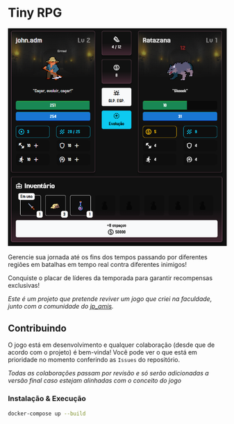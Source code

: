 # Tiny RPG

![tiny_rpg](demo.png)

Gerencie sua jornada até os fins dos tempos passando por diferentes regiões em batalhas em tempo real contra diferentes inimigos!

Conquiste o placar de líderes da temporada para garantir recompensas exclusivas!

*Este é um projeto que pretende reviver um jogo que criei na faculdade, junto com a comunidade do [jp_amis](https://www.twitch.tv/jp_amis).*

## Contribuindo
O jogo está em desenvolvimento e qualquer colaboração (desde que de acordo com o projeto) é bem-vinda! Você pode ver o que está em prioridade no momento conferindo as `Issues` do repositório.

*Todas as colaborações passam por revisão e só serão adicionadas a versão final caso estejam alinhadas com o conceito do jogo*

### Instalação & Execução
```bash
docker-compose up --build
```

